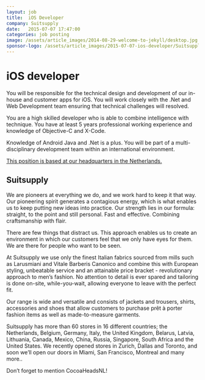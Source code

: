 ```yaml
---
layout: job
title:  iOS Developer
company: Suitsupply
date:   2015-07-07 17:47:00
categories: job posting
image: /assets/article_images/2014-08-29-welcome-to-jekyll/desktop.jpg
sponsor-logo: /assets/article_images/2015-07-07-ios-developer/Suitsupply_Logo.png
---
```


# iOS developer

You will be responsible for the technical design and development of our in-house and customer apps for iOS. You will work closely with the .Net and Web Development team ensuring that technical challenges will resolved. 

You are a high skilled developer who is able to combine intelligence with technique. You have at least 5 years professional working experience and knowledge of Objective-C and X-Code. 

Knowledge of Android Java and .Net is a plus. You will be part of a multi-disciplinary development team within an international environment.

[This position is based at our headquarters in the Netherlands.](http://eu.suitsupply.com/nl/careers-corporate-itdevelopment.html#careers-corporate-itdevelopment-iosdeveloper)

## Suitsupply

We are pioneers at everything we do, and we work hard to keep it that way. Our pioneering spirit generates a contagious energy, which is what enables us to keep putting new ideas into practice. Our strength lies in our formula: straight, to the point and still personal. Fast and effective. Combining craftsmanship with flair. 

There are few things that distract us. This approach enables us to create an environment in which our customers feel that we only have eyes for them. We are there for people who want to be seen. 

At Suitsupply we use only the finest Italian fabrics sourced from mills such as Larusmiani and Vitale Barberis Canonico and combine this with European styling, unbeatable service and an attainable price bracket - revolutionary approach to men’s fashion. No attention to detail is ever spared and tailoring is done on-site, while-you-wait, allowing everyone to leave with the perfect fit. 

Our range is wide and versatile and consists of jackets and trousers, shirts, accessories and shoes that allow customers to purchase prêt à porter fashion items as well as made-to-measure garments.


Suitsupply has more than 60 stores in 16 different countries; the Netherlands, Belgium, Germany, Italy, the United Kingdom, Belarus, Latvia, Lithuania, Canada, Mexico, China, Russia, Singapore, South Africa and the United States. We recently opened stores in Zurich, Dallas and Toronto, and soon we’ll open our doors in Miami, San Francisco, Montreal and many more..

Don’t forget to mention CocoaHeadsNL!
